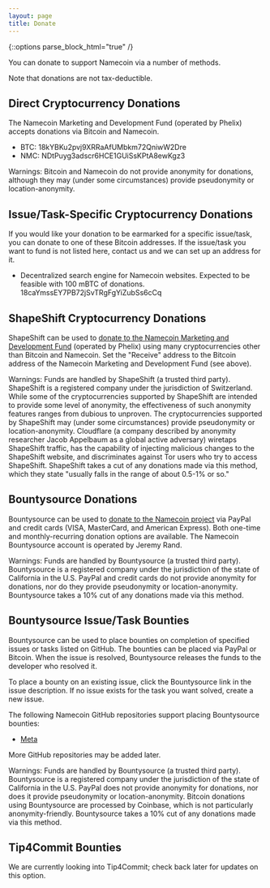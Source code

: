 ```yaml
---
layout: page
title: Donate
---
```


{::options parse_block_html="true" /}

You can donate to support Namecoin via a number of methods.

Note that donations are not tax-deductible.

## Direct Cryptocurrency Donations

The Namecoin Marketing and Development Fund (operated by Phelix) accepts donations via Bitcoin and Namecoin.

* BTC: 18kYBKu2pvj9XRRaAfUMbkm72QniwW2Dre
* NMC: NDtPuyg3adscr6HCE1GUiSsKPtA8ewKgz3

Warnings: Bitcoin and Namecoin do not provide anonymity for donations, although they may (under some circumstances) provide pseudonymity or location-anonymity.

## Issue/Task-Specific Cryptocurrency Donations

If you would like your donation to be earmarked for a specific issue/task, you can donate to one of these Bitcoin addresses.  If the issue/task you want to fund is not listed here, contact us and we can set up an address for it.

* Decentralized search engine for Namecoin websites.  Expected to be feasible with 100 mBTC of donations.  18caYmssEY7PB72jSvTRgFgYiZubSs6cCq

## ShapeShift Cryptocurrency Donations

ShapeShift can be used to [donate to the Namecoin Marketing and Development Fund](https://www.shapeshift.io/) (operated by Phelix) using many cryptocurrencies other than Bitcoin and Namecoin.  Set the "Receive" address to the Bitcoin address of the Namecoin Marketing and Development Fund (see above).

Warnings: Funds are handled by ShapeShift (a trusted third party).  ShapeShift is a registered company under the jurisdiction of Switzerland.  While some of the cryptocurrencies supported by ShapeShift are intended to provide some level of anonymity, the effectiveness of such anonymity features ranges from dubious to unproven.  The cryptocurrencies supported by ShapeShift may (under some circumstances) provide pseudonymity or location-anonymity.  Cloudflare (a company described by anonymity researcher Jacob Appelbaum as a global active adversary) wiretaps ShapeShift traffic, has the capability of injecting malicious changes to the ShapeShift website, and discriminates against Tor users who try to access ShapeShift.  ShapeShift takes a cut of any donations made via this method, which they state "usually falls in the range of about 0.5-1% or so."

## Bountysource Donations

Bountysource can be used to [donate to the Namecoin project](https://salt.bountysource.com/checkout/amount?team=namecoin) via PayPal and credit cards (VISA, MasterCard, and American Express).  Both one-time and monthly-recurring donation options are available.  The Namecoin Bountysource account is operated by Jeremy Rand.

Warnings: Funds are handled by Bountysource (a trusted third party).  Bountysource is a registered company under the jurisdiction of the state of California in the U.S.  PayPal and credit cards do not provide anonymity for donations, nor do they provide pseudonymity or location-anonymity.  Bountysource takes a 10% cut of any donations made via this method.

## Bountysource Issue/Task Bounties

Bountysource can be used to place bounties on completion of specified issues or tasks listed on GitHub.  The bounties can be placed via PayPal or Bitcoin.  When the issue is resolved, Bountysource releases the funds to the developer who resolved it.

To place a bounty on an existing issue, click the Bountysource link in the issue description.  If no issue exists for the task you want solved, create a new issue.  

The following Namecoin GitHub repositories support placing Bountysource bounties:

* [Meta](https://github.com/namecoin/meta/issues)

More GitHub repositories may be added later.

Warnings: Funds are handled by Bountysource (a trusted third party).  Bountysource is a registered company under the jurisdiction of the state of California in the U.S.  PayPal does not provide anonymity for donations, nor does it provide pseudonymity or location-anonymity.  Bitcoin donations using Bountysource are processed by Coinbase, which is not particularly anonymity-friendly.  Bountysource takes a 10% cut of any donations made via this method.

## Tip4Commit Bounties

We are currently looking into Tip4Commit; check back later for updates on this option.

<!--Cloudflare (a company described by anonymity researcher Jacob Appelbaum as a global active adversary) wiretaps Tip4Commit traffic, has the capability of injecting malicious changes to the Tip4Commit website, and discriminates against Tor users who try to access Tip4Commit.-->
